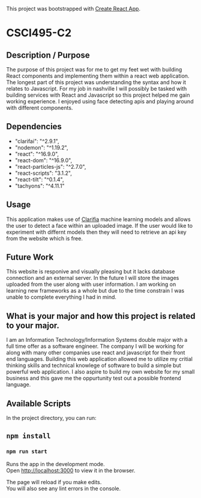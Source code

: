 This project was bootstrapped with [Create React App](https://github.com/facebook/create-react-app).

# CSCI495-C2

## Description / Purpose
The purpose of this project was for me to get my feet wet with building React components and implementing them within a react web application. The longest part of this project was understanding the syntax and how it relates to Javascript. For my job in nashville I will possibly be tasked with building services with React and Javascript so this project helped me gain working experience. I enjoyed using face detecting apis and playing around with different components. 


## Dependencies
- "clarifai": "^2.9.1",
- "nodemon": "^1.19.2",
- "react": "^16.9.0",
- "react-dom": "^16.9.0",
- "react-particles-js": "^2.7.0",
- "react-scripts": "3.1.2",
- "react-tilt": "^0.1.4",
- "tachyons": "^4.11.1"

## Usage
This application makes use of [Clarifia](https://www.clarifai.com/) machine learning models and allows the user to detect a face within an uploaded image. If the user would like to experiment with differnt models then they will need to retrieve an api key from the website which is free. 

## Future Work
This website is responive and visually pleasing but it lacks database connection and an external server. In the future I will store the images uploaded from the user along with user information. I am working on learning new frameworks as a whole but due to the time constrain I was unable to complete everything I had in mind.

## What is your major and how this project is related to your major.
I am an Information Technology/Information Systems double major with a full time offer as a software engineer. The company I will be working for along with many other companies use react and javascript for their front end languages. Building this web application allowed me to utilize my critial thinking skills and technical knowlege of software to build a simple but powerful web application. I also aspire to build my own website for my small business and this gave me the oppurtunity test out a possible frontend language. 

## Available Scripts

In the project directory, you can run:

## `npm install`
### `npm run start`

Runs the app in the development mode.<br>
Open [http://localhost:3000](http://localhost:3000) to view it in the browser.

The page will reload if you make edits.<br>
You will also see any lint errors in the console.








